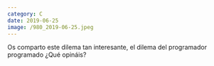 ```yaml
--- 
category: C 
date: 2019-06-25 
image: /980_2019-06-25.jpeg 
--- 
```


Os comparto este dilema tan interesante, el dilema del programador programado ¿Qué opináis?